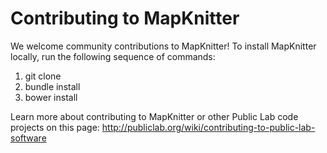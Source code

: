 Contributing to MapKnitter
==========================

We welcome community contributions to MapKnitter! To install MapKnitter locally, run the following sequence of commands:

1. git clone <this repository>
2. bundle install
3. bower install

Learn more about contributing to MapKnitter or other Public Lab code projects on this page: http://publiclab.org/wiki/contributing-to-public-lab-software



